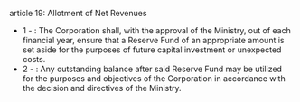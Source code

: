 article 19: Allotment of Net Revenues

<ul>
			<li>1 - : The Corporation shall, with the approval of the Ministry, out of each financial year, ensure that a Reserve Fund of an appropriate amount is set aside for the purposes of future capital investment or unexpected costs.<ul>
			</ul></li>			<li>2 - : Any outstanding balance after said Reserve Fund may be utilized for the purposes and objectives of the Corporation in accordance with the decision and directives of the Ministry.<ul>
			</ul></li></ul>